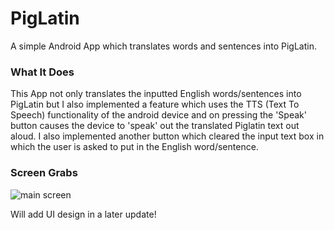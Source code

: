 # PigLatin
A simple Android App which translates words and sentences into PigLatin.

### What It Does
This App not only translates the inputted English words/sentences into PigLatin but I also implemented a feature which uses the TTS (Text To Speech) functionality of the android device and on pressing the 'Speak' button causes the device to 'speak' out the translated Piglatin text out aloud.
I also implemented another button which cleared the input text box in which the user is asked to put in the English word/sentence.

### Screen Grabs
![main screen](https://user-images.githubusercontent.com/29618544/34417226-50eb7450-ebc5-11e7-899d-1c42a4003126.png)

Will add UI design in a later update!
